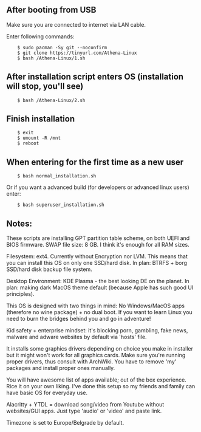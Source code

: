 ## After booting from USB

Make sure you are connected to internet via LAN cable.

Enter following commands:

        $ sudo pacman -Sy git --noconfirm
        $ git clone https://tinyurl.com/Athena-Linux
        $ bash /Athena-Linux/1.sh

## After installation script enters OS (installation will stop, you'll see)

        $ bash /Athena-Linux/2.sh

## Finish installation

        $ exit
        $ umount -R /mnt
        $ reboot

## When entering for the first time as a new user

        $ bash normal_installation.sh

Or if you want a advanced build (for developers or advanced linux users) enter:

        $ bash superuser_installation.sh

## Notes:

These scripts are installing GPT partition table scheme, on both UEFI and BIOS firmware.
SWAP file size: 8 GB. I think it's enough for all RAM sizes.

Filesystem: ext4. Currently without Encryption nor LVM. 
This means that you can install this OS on only one SSD/hard disk.
In plan: BTRFS + borg SSD/hard disk backup file system.

Desktop Environment: KDE Plasma - the best looking DE on the planet.
In plan: making dark MacOS theme default (because Apple has such good UI principles).

This OS is designed with two things in mind: No Windows/MacOS apps (therefore no wine package) + no dual boot. 
If you want to learn Linux you need to burn the bridges behind you and go in adventure!

Kid safety + enterprise mindset: it's blocking porn, gambling, fake news, malware and adware websites by default via 'hosts' file.

It installs some graphics drivers depending on choice you make in installer but it might won't work for all graphics cards. 
Make sure you're running proper drivers, thus consult with ArchWiki. 
You have to remove 'my' packages and install proper ones manually.

You will have awesome list of apps available; out of the box experience. 
Rice it on your own liking. 
I've done this setup so my friends and family can have basic OS for everyday use.

Alacritty + YTDL = download song/video from Youtube without websites/GUI apps. Just type 'audio' or 'video' and paste link.

Timezone is set to Europe/Belgrade by default.
